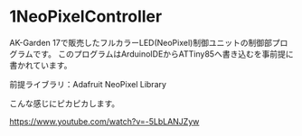 ﻿# 1NeoPixelController

AK-Garden 17で販売したフルカラーLED(NeoPixel)制御ユニットの制御部プログラムです。
このプログラムはArduinoIDEからATTiny85へ書き込むを事前提に書かれています。

前提ライブラリ：Adafruit NeoPixel Library

こんな感じにピカピカします。

https://www.youtube.com/watch?v=-5LbLANJZyw
